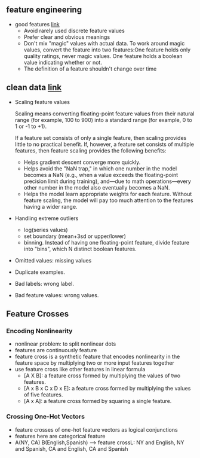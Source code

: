 ## feature engineering
* good features [link](https://developers.google.com/machine-learning/crash-course/representation/qualities-of-good-features)
  - Avoid rarely used discrete feature values
  - Prefer clear and obvious meanings
  - Don't mix "magic" values with actual data. To work around magic values, convert the feature into two features:One feature holds only quality ratings, never magic values. One feature holds a boolean value indicating whether or not.
  - The definition of a feature shouldn't change over time

## clean data [link](https://developers.google.com/machine-learning/crash-course/representation/cleaning-data)
* Scaling feature values

  Scaling means converting floating-point feature values from their natural range (for example, 100 to 900) into a standard range (for example, 0 to 1 or -1 to +1). 

  If a feature set consists of only a single feature, then scaling provides little to no practical benefit. If, however, a feature set consists of multiple features, then feature scaling provides the following benefits:

  - Helps gradient descent converge more quickly.
  - Helps avoid the "NaN trap," in which one number in the model becomes a NaN (e.g., when a value exceeds the floating-point precision limit during training), and—due to math operations—every other number in the model also eventually becomes a NaN.
  - Helps the model learn appropriate weights for each feature. Without feature scaling, the model will pay too much attention to the features having a wider range.

* Handling extreme outliers
  - log(series values)
  - set boundary (mean+3sd or upper/lower)
  - binning. Instead of having one floating-point feature, divide feature into "bins", which N distinct boolean features.

* Omitted values: missing values
* Duplicate examples.
* Bad labels: wrong label.
* Bad feature values: wrong values.

## Feature Crosses
### Encoding Nonlinearity
* nonlinear problem: to split nonlinear dots
* features are continuously feature
* feature cross is a synthetic feature that encodes nonlinearity in the feature space by multiplying two or more input features together
* use feature cross like other features in linear formula
  - [A X B]: a feature cross formed by multiplying the values of two features.
  - [A x B x C x D x E]: a feature cross formed by multiplying the values of five features.
  - [A x A]: a feature cross formed by squaring a single feature.
### Crossing One-Hot Vectors
  - feature crosses of one-hot feature vectors as logical conjunctions
  - features here are categorical feature
  - A(NY, CA) B(English,Spanish) --> feature crossL: NY and English, NY and Spanish, CA and English, CA and Spanish